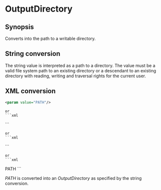 <h1 class="converter">OutputDirectory</h1>

## Synopsis

Converts into the path to a writable directory.

## String conversion

The string value is interpreted as a path to a directory. The value must be a valid file system path to an existing directory or a descendant to an existing directory with reading, writing and traversal rights for the current user.

## XML conversion

```xml
<param value="PATH"/>
```


	or
	```xml
<param path="PATH"/>
```


	or
	```xml
<param file="PATH"/>
```


	or
	```xml
<param>PATH</param>
```

*PATH* is converted into an *OutputDirectory* as specified by the string conversion.
  

